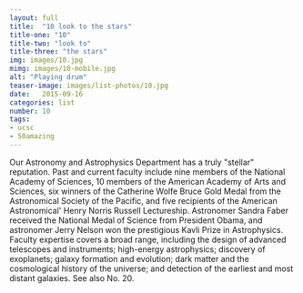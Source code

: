 ```yaml
---
layout: full
title:  "10 look to the stars"
title-one: "10"
title-two: "look to"
title-three: "the stars"
img: images/10.jpg
mimg: images/10-mobile.jpg
alt: "Playing drum"
teaser-image: images/list-photos/10.jpg
date:   2015-09-16
categories: list
number: 10
tags:
- ucsc
- 50amazing
---
```

Our Astronomy and Astrophysics Department has a truly "stellar" reputation. Past and current faculty include nine members of the National Academy of Sciences, 10 members of the American Academy of Arts and Sciences, six winners of the Catherine Wolfe Bruce Gold Medal from the Astronomical Society of the Pacific, and five recipients of the American Astronomical' Henry Norris Russell Lectureship. Astronomer Sandra Faber received the National Medal of Science from President Obama, and astronomer Jerry Nelson won the prestigious Kavli Prize in Astrophysics. Faculty expertise covers 
a broad range, including the design of advanced telescopes and instruments; high-energy astrophysics; discovery of exoplanets; galaxy formation and evolution; dark matter and the cosmological history of the universe; and detection of the earliest and most distant galaxies. See also No. 20.
